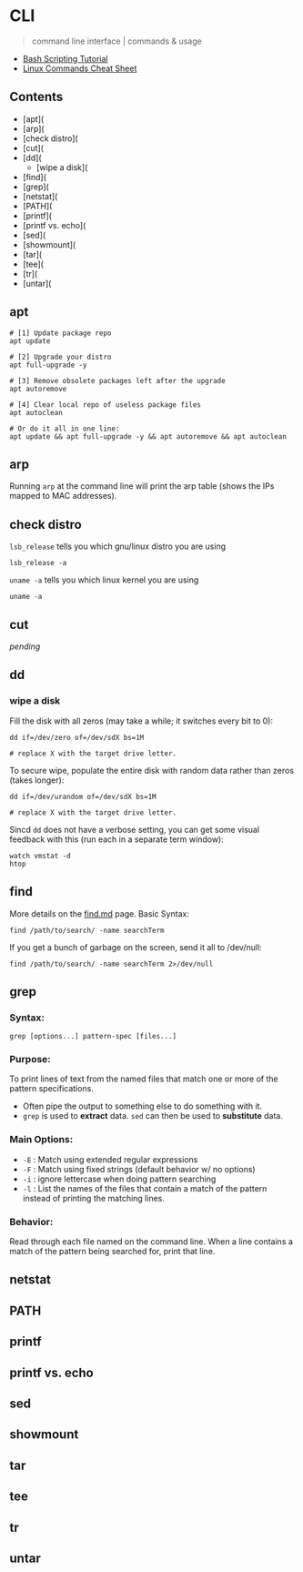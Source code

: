 # CLI
> command line interface | commands & usage

- [Bash Scripting Tutorial](https://linuxconfig.org/bash-scripting-tutorial)
- [Linux Commands Cheat Sheet](https://www.linuxtrainingacademy.com/linux-commands-cheat-sheet/)

## Contents
- [apt](
- [arp](
- [check distro](
- [cut](
- [dd](
  - [wipe a disk](
- [find](
- [grep](
- [netstat](
- [PATH](
- [printf](
- [printf vs. echo](
- [sed](
- [showmount](
- [tar](
- [tee](
- [tr](
- [untar](

## apt

```
# [1] Update package repo
apt update

# [2] Upgrade your distro
apt full-upgrade -y

# [3] Remove obsolete packages left after the upgrade 
apt autoremove

# [4] Clear local repo of useless package files
apt autoclean

# Or do it all in one line:
apt update && apt full-upgrade -y && apt autoremove && apt autoclean
```

## arp

Running `arp` at the command line will print the arp table (shows the IPs mapped to MAC addresses).

## check distro

`lsb_release` tells you which gnu/linux distro you are using

```
lsb_release -a
```

`uname -a` tells you which linux kernel you are using

```
uname -a
```

## cut

*pending*

## dd

### wipe a disk

Fill the disk with all zeros (may take a while; it switches every bit to 0):


```
dd if=/dev/zero of=/dev/sdX bs=1M 

# replace X with the target drive letter.
```

To secure wipe, populate the entire disk with random data rather than zeros (takes longer):

```
dd if=/dev/urandom of=/dev/sdX bs=1M 

# replace X with the target drive letter.
```

Sincd `dd` does not have a verbose setting, you can get some visual feedback with this (run each in a separate term window):

```
watch vmstat -d
htop
```

## find

More details on the [find.md](find.md) page. Basic Syntax: 

```
find /path/to/search/ -name searchTerm
```

If you get a bunch of garbage on the screen, send it all to /dev/null:

```
find /path/to/search/ -name searchTerm 2>/dev/null
```

## grep

### Syntax:
```grep [options...] pattern-spec [files...]```

### Purpose:
To print lines of text from the named files that match one or more of the pattern specifications. 
- Often pipe the output to something else to do something with it. 
- `grep` is used to **extract** data. `sed` can then be used to **substitute** data.

### Main Options:
- `-E` : Match using extended regular expressions
- `-F` : Match using fixed strings (default behavior w/ no options)
- `-i` : ignore lettercase when doing pattern searching
- `-l` : List the names of the files that contain a match of the pattern instead of printing the matching lines. 

### Behavior:
Read through each file named on the command line. When a line contains a match of the pattern being searched for, print that line. 

## netstat


## PATH


## printf


## printf vs. echo


## sed


## showmount


## tar


## tee


## tr


## untar


